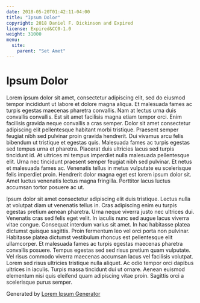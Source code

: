 ```yaml
---
date: 2018-05-20T01:42:11-04:00
title: "Ipsum Dolor"
copyright: 2018 Daniel F. Dickinson and Expired
license: Expired&CC0-1.0
weight: 31000
menu:
  site:
    parent: "Set Amet"
---
```


# Ipsum Dolor

Lorem ipsum dolor sit amet, consectetur adipiscing elit, sed do eiusmod tempor incididunt ut labore et dolore magna aliqua. Et malesuada fames ac turpis egestas maecenas pharetra convallis. Nam at lectus urna duis convallis convallis. Est sit amet facilisis magna etiam tempor orci. Enim facilisis gravida neque convallis a cras semper. Dolor sit amet consectetur adipiscing elit pellentesque habitant morbi tristique. Praesent semper feugiat nibh sed pulvinar proin gravida hendrerit. Dui vivamus arcu felis bibendum ut tristique et egestas quis. Malesuada fames ac turpis egestas sed tempus urna et pharetra. Placerat duis ultricies lacus sed turpis tincidunt id. At ultrices mi tempus imperdiet nulla malesuada pellentesque elit. Urna nec tincidunt praesent semper feugiat nibh sed pulvinar. Et netus et malesuada fames ac. Venenatis tellus in metus vulputate eu scelerisque felis imperdiet proin. Hendrerit dolor magna eget est lorem ipsum dolor sit. Amet luctus venenatis lectus magna fringilla. Porttitor lacus luctus accumsan tortor posuere ac ut.

Ipsum dolor sit amet consectetur adipiscing elit duis tristique. Lectus nulla at volutpat diam ut venenatis tellus in. Cras adipiscing enim eu turpis egestas pretium aenean pharetra. Urna neque viverra justo nec ultrices dui. Venenatis cras sed felis eget velit. In iaculis nunc sed augue lacus viverra vitae congue. Consequat interdum varius sit amet. In hac habitasse platea dictumst quisque sagittis. Proin fermentum leo vel orci porta non pulvinar. Habitasse platea dictumst vestibulum rhoncus est pellentesque elit ullamcorper. Et malesuada fames ac turpis egestas maecenas pharetra convallis posuere. Tempus egestas sed sed risus pretium quam vulputate. Vel risus commodo viverra maecenas accumsan lacus vel facilisis volutpat. Lorem sed risus ultricies tristique nulla aliquet. Ac odio tempor orci dapibus ultrices in iaculis. Turpis massa tincidunt dui ut ornare. Aenean euismod elementum nisi quis eleifend quam adipiscing vitae proin. Sagittis orci a scelerisque purus semper.

Generated by [Lorem Ipsum Generator](https://loremipsum.io/generator)
